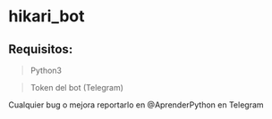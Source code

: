# hikari_bot



## Requisitos:

>Python3 

>Token del bot (Telegram)



Cualquier bug o mejora reportarlo en @AprenderPython en Telegram
